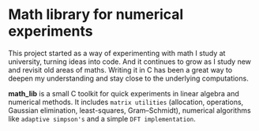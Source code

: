 # Math library for numerical experiments

This project started as a way of experimenting with math I study at university, turning ideas into code. And it continues to grow as I study new and revisit old areas of maths. Writing it in C has been a great way to deepen my understanding and stay close to the underlying computations.

**math_lib** is a small C toolkit for quick experiments in linear algebra and numerical methods. It includes `matrix utilities` (allocation, operations, Gaussian elimination, least-squares, Gram–Schmidt), numerical algorithms like `adaptive simpson's` and a simple `DFT implementation`. 